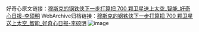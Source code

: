好奇心原文链接：[穆斯克的钢铁侠下一步打算把 700 颗卫星送上太空_智能_好奇心日报-李硕明](https://www.qdaily.com/articles/3485.html)
WebArchive归档链接：[穆斯克的钢铁侠下一步打算把 700 颗卫星送上太空_智能_好奇心日报-李硕明](http://web.archive.org/web/20190623152323/https://www.qdaily.com/articles/3485.html)
![image](http://ww3.sinaimg.cn/large/007d5XDply1g3vb4zf18lj30u02y7kjl)